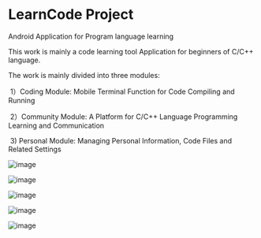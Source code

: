 # LearnCode Project

Android Application for Program language learning

This work is mainly a code learning tool Application for beginners of C/C++ language.

The work is mainly divided into three modules:

​	1）Coding Module: Mobile Terminal Function for Code Compiling and Running

​	2）Community Module: A Platform for C/C++ Language Programming Learning and Communication

​	3) Personal Module: Managing Personal Information, Code Files and Related Settings



![image](https://github.com/zhanwenxun/LearnCode/blob/master/run-image/image1.png?raw=true)

![image](https://github.com/zhanwenxun/LearnCode/blob/master/run-image/image2.png?raw=true)

![image](https://github.com/zhanwenxun/LearnCode/blob/master/run-image/image3.png?raw=true)

![image](https://github.com/zhanwenxun/LearnCode/blob/master/run-image/image4.png?raw=true)

![image](https://github.com/zhanwenxun/LearnCode/blob/master/run-image/image5.png?raw=true)

